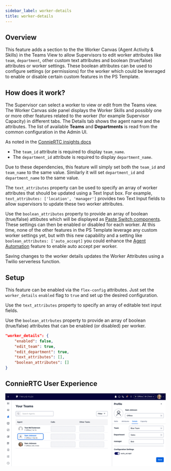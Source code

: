 ```yaml
---
sidebar_label: worker-details
title: worker-details
---
```


## Overview
This feature adds a section to the the Worker Canvas (Agent Activity & Skills) in the Teams View to allow Supervisors to edit worker attributes like `team`, `department`, other custom text attributes and boolean (true/false) attributes or worker settings. These boolean attributes can be used to configure settings (or permissions) for the worker which could be leveraged to enable or disable certain custom features in the PS Template.

## How does it work?

The Supervisor can select a worker to view or edit from the Teams view. The Worker Canvas side panel displays the Worker Skills and possibly one or more other features related to the worker (for example Supervisor Capacity) in different tabs.  The Details tab shows the agent name and the attributes.  The list of available **Teams** and **Departments** is read from the common configuration in the Admin UI.

As noted in the [ConnieRTC insights docs](https://www.twilio.com/docs/flex/developer/insights/enhance-integration#enhance-agent-data)
  
- The `team_id` attribute is required to display `team_name`.
- The `department_id` attribute is required to display `department_name`.
  
Due to these dependencies, this feature will simply set both the `team_id` and `team_name` to the same value.
Similarly it will set `department_id` and `department_name` to the same value.

The `text_attributes` property can be used to specify an array of worker attributes that should be updated using a Text Input box.  For example, `text_attributes: ['location', 'manager']` provides two Text Input fields to allow supervisors to update these two worker attributes.

Use the `boolean_attributes` property to provide an array of boolean (true/false) attibutes which will be displayed as [Paste Switch components](https://paste.twilio.design/components/switch).  These settings can then be enabled or disabled for each worker. At this time, none of the other features in the PS Template leverage any custom worker settings yet, but with this new capability and a setting like `boolean_attributes: ['auto_accept]` you could enhance the [Agent Automation](agent-automation.md) feature to enable auto accept per worker. 

Saving changes to the worker details updates the Worker Attributes using a Twilio serverless function.

## Setup

This feature can be enabled via the `flex-config` attributes. Just set the `worker_details` `enabled` flag to `true` and set up the desired configuration. 

Use the `text_attributes` property to specify an array of editable text input fields.  

Use the `boolean_attrbutes` property to provide an array of boolean (true/false) attributes that can be enabled (or disabled) per worker.

```json
"worker_details": {
    "enabled": false,
    "edit_team": true,
    "edit_department": true,
    "text_attributes": [],
    "boolean_attributes": []
}
```

## ConnieRTC User Experience

![WorkerDetails](/img/features/worker-details/WorkerDetails.png)

